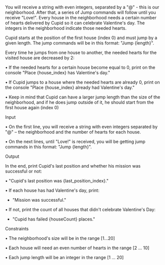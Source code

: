 You will receive a string with even integers, separated by a "@" - this is our neighborhood. After that, a series of
Jump commands will follow until you receive "Love!". Every house in the neighborhood needs a certain number of
hearts delivered by Cupid so it can celebrate Valentine's day. The integers in the neighborhood indicate those
needed hearts.

Cupid starts at the position of the first house (index 0) and must jump by a given length. The jump commands will
be in this format: "Jump {length}".

Every time he jumps from one house to another, the needed hearts for the visited house are decreased by 2:

• If the needed hearts for a certain house become equal to 0, print on the console "Place {house_index}
has Valentine's day."

• If Cupid jumps to a house where the needed hearts are already 0, print on the console "Place
{house_index} already had Valentine's day."

• Keep in mind that Cupid can have a larger jump length than the size of the neighborhood, and if he does
jump outside of it, he should start from the first house again (index 0)


Input

• On the first line, you will receive a string with even integers separated by "@" – the neighborhood and the
number of hearts for each house.

• On the next lines, until "Love!" is received, you will be getting jump commands in this format: "Jump
{length}".


Output

In the end, print Cupid's last position and whether his mission was successful or not:

• "Cupid's last position was {last_position_index}."

• If each house has had Valentine's day, print:

  - "Mission was successful."
    
• If not, print the count of all houses that didn't celebrate Valentine's Day:

  - "Cupid has failed {houseCount} places."


Constraints

• The neighborhood's size will be in the range [1…20]

• Each house will need an even number of hearts in the range [2 … 10]

• Each jump length will be an integer in the range [1 … 20]

